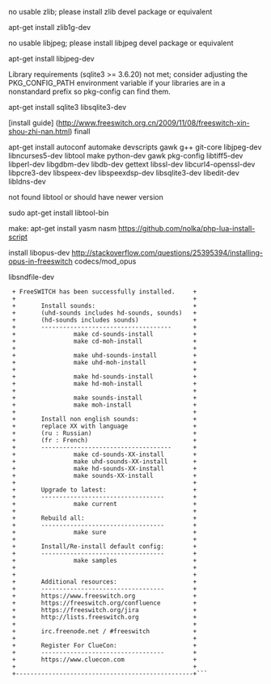 
  no usable zlib; please install zlib devel package or equivalent
  
  apt-get install zlib1g-dev  

no usable libjpeg; please install libjpeg devel package or equivalent
 
  apt-get install libjpeg-dev
  
  Library requirements (sqlite3 >= 3.6.20) not met; consider adjusting the PKG_CONFIG_PATH environment variable if your libraries are in a nonstandard prefix so pkg-config can find them.
  
  apt-get install sqlite3 libsqlite3-dev
  
  
  [install guide] (http://www.freeswitch.org.cn/2009/11/08/freeswitch-xin-shou-zhi-nan.html)
  finall 
  
  apt-get install autoconf automake devscripts gawk g++ git-core libjpeg-dev \
 libncurses5-dev libtool make python-dev gawk pkg-config libtiff5-dev \
 libperl-dev libgdbm-dev libdb-dev gettext libssl-dev libcurl4-openssl-dev \
 libpcre3-dev libspeex-dev libspeexdsp-dev libsqlite3-dev libedit-dev libldns-dev



not found libtool or should  have newer version

sudo apt-get install libtool-bin


make:
 apt-get install yasm nasm
 https://github.com/nolka/php-lua-install-script
 
 install libopus-dev
 http://stackoverflow.com/questions/25395394/installing-opus-in-freeswitch
 codecs/mod_opus
 
 libsndfile-dev

 
```+---------- FreeSWITCH install Complete ----------+
 + FreeSWITCH has been successfully installed.     +
 +                                                 +
 +       Install sounds:                           +
 +       (uhd-sounds includes hd-sounds, sounds)   +
 +       (hd-sounds includes sounds)               +
 +       ------------------------------------      +
 +                make cd-sounds-install           +
 +                make cd-moh-install              +
 +                                                 +
 +                make uhd-sounds-install          +
 +                make uhd-moh-install             +
 +                                                 +
 +                make hd-sounds-install           +
 +                make hd-moh-install              +
 +                                                 +
 +                make sounds-install              +
 +                make moh-install                 +
 +                                                 +
 +       Install non english sounds:               +
 +       replace XX with language                  +
 +       (ru : Russian)                            +
 +       (fr : French)                             +
 +       ------------------------------------      +
 +                make cd-sounds-XX-install        +
 +                make uhd-sounds-XX-install       +
 +                make hd-sounds-XX-install        +
 +                make sounds-XX-install           +
 +                                                 +
 +       Upgrade to latest:                        +
 +       ----------------------------------        +
 +                make current                     +
 +                                                 +
 +       Rebuild all:                              +
 +       ----------------------------------        +
 +                make sure                        +
 +                                                 +
 +       Install/Re-install default config:        +
 +       ----------------------------------        +
 +                make samples                     +
 +                                                 +
 +                                                 +
 +       Additional resources:                     +
 +       ----------------------------------        +
 +       https://www.freeswitch.org                +
 +       https://freeswitch.org/confluence         +
 +       https://freeswitch.org/jira               +
 +       http://lists.freeswitch.org               +
 +                                                 +
 +       irc.freenode.net / #freeswitch            +
 +                                                 +
 +       Register For ClueCon:                     +
 +       ----------------------------------        +
 +       https://www.cluecon.com                   +
 +                                                 +
 +-------------------------------------------------+```

